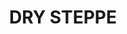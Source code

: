 ---
title: "DRY STEPPE"
price: "550" 
desc: "Emajl Efekat"
img_path: "/assets/img/AMIG1751.jpg"
brand: "AMMO"
available: false
special_offer: false
new: false
soon: false
cat: "060000"
subcat: "060600"
subsubcat: "00"
sifra: "AMIG1751"
---